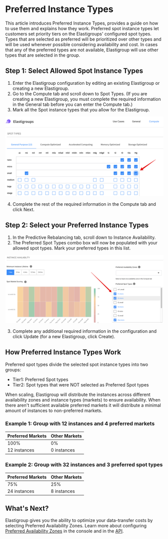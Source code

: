 <meta name="robots" content="noindex">

# Preferred Instance Types

This article introduces Preferred Instance Types, provides a guide on how to use them and explains how they work. Preferred spot instance types let customers set priority tiers on the Elastigroups' configured spot types. Types that are selected as preferred will be prioritized over other types and will be used whenever possible considering availability and cost.
In cases that any of the preferred types are not available, Elastigroup will use other types that are selected in the group.

## Step 1: Select Allowed Spot Instance Types

1. Enter the Elastigroup configuration by editing an existing Elastigroup or creating a new Elastigroup.
2. Go to the Compute tab and scroll down to Spot Types. (If you are creating a new Elastigroup, you must complete the required information in the General tab before you can enter the Compute tab.)
3. Mark all the Spot instance types that you allow for the Elastigroup.

<img src="/elastigroup/_media/compute-preferred-instance-types-01.png" />

4. Complete the rest of the required information in the Compute tab and click Next.

## Step 2: Select your Preferred Instance Types

1. In the Predictive Rebalancing tab, scroll down to Instance Availability.
2. The Preferred Spot Types combo box will now be populated with your allowed spot types. Mark your preferred types in this list.

<img src="/elastigroup/_media/compute-preferred-instance-types-02.png" />

3. Complete any additional required information in the configuration and click Update (for a new Elastigroup, click Create).

## How Preferred Instance Types Work

Preferred spot types divide the selected spot instance types into two groups:

- Tier1: Preferred Spot types
- Tier2: Spot types that were NOT selected as Preferred Spot types

When scaling, Elastigroup will distribute the instances across different availability zones and instance types (markets) to ensure availability. When there aren't sufficient available preferred markets it will distribute a minimal amount of instances to non-preferred markets.

### Example 1: Group with 12 instances and 4 preferred markets

| Preferred Markets | Other Markets |
| ----------------- | ------------- |
| 100%              | 0%            |
| 12 instances      | 0 instances   |

### Example 2: Group with 32 instances and 3 preferred spot types

| Preferred Markets | Other Markets |
| ----------------- | ------------- |
| 75%               | 25%           |
| 24 instances      | 8 instances   |

## What's Next?

Elastigroup gives you the ability to optimize your data-transfer costs by selecting Preferred Availability Zones. Learn more about configuring [Preferred Availability Zones](elastigroup/features/compute/preferred-availability-zones.md) in the console and in the [API](https://docs.spot.io/api/#operation/elastigroupAwsCreate).

